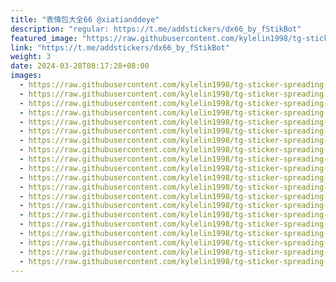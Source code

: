 ```yaml
---
title: "表情包大全66 @xiatianddeye"
description: "regular: https://t.me/addstickers/dx66_by_fStikBot"
featured_image: "https://raw.githubusercontent.com/kylelin1998/tg-sticker-spreading-worldwide-images/main/img/1b9b349e-75f4-421f-9021-aaab562e935a.jpg"
link: "https://t.me/addstickers/dx66_by_fStikBot"
weight: 3
date: 2024-03-28T08:17:28+08:00
images:
  - https://raw.githubusercontent.com/kylelin1998/tg-sticker-spreading-worldwide-images/main/img/1b9b349e-75f4-421f-9021-aaab562e935a.jpg
  - https://raw.githubusercontent.com/kylelin1998/tg-sticker-spreading-worldwide-images/main/img/3cbd2f5d-6c7d-41eb-afb2-70c26159f7a9.jpg
  - https://raw.githubusercontent.com/kylelin1998/tg-sticker-spreading-worldwide-images/main/img/7463df67-388d-4c4a-a479-c340790e52b8.jpg
  - https://raw.githubusercontent.com/kylelin1998/tg-sticker-spreading-worldwide-images/main/img/75cf3b4e-33c0-4b11-80b5-d8a5da47dc45.jpg
  - https://raw.githubusercontent.com/kylelin1998/tg-sticker-spreading-worldwide-images/main/img/ad5740fa-c390-4523-9876-5a506a1db8fd.jpg
  - https://raw.githubusercontent.com/kylelin1998/tg-sticker-spreading-worldwide-images/main/img/24645643-4f0f-4199-8d53-803e58d828c5.jpg
  - https://raw.githubusercontent.com/kylelin1998/tg-sticker-spreading-worldwide-images/main/img/7fe39104-ce31-4271-98a3-b0cb11f71210.jpg
  - https://raw.githubusercontent.com/kylelin1998/tg-sticker-spreading-worldwide-images/main/img/e73782f1-192d-4226-873a-b0cf7fd7ad2e.jpg
  - https://raw.githubusercontent.com/kylelin1998/tg-sticker-spreading-worldwide-images/main/img/28b9f735-b2c6-4cc9-ae60-11755e415f15.jpg
  - https://raw.githubusercontent.com/kylelin1998/tg-sticker-spreading-worldwide-images/main/img/364377fa-9c4b-43d4-ac86-4e7874741446.jpg
  - https://raw.githubusercontent.com/kylelin1998/tg-sticker-spreading-worldwide-images/main/img/b04c2822-8ac8-4488-bdd7-c3c890e34deb.jpg
  - https://raw.githubusercontent.com/kylelin1998/tg-sticker-spreading-worldwide-images/main/img/a8715240-be59-497e-a4c9-daeef6ab5714.jpg
  - https://raw.githubusercontent.com/kylelin1998/tg-sticker-spreading-worldwide-images/main/img/b7b490cc-44fc-43ab-b09e-25d8597bc266.jpg
  - https://raw.githubusercontent.com/kylelin1998/tg-sticker-spreading-worldwide-images/main/img/977248d4-c23e-42b6-a90e-a2ce81793c79.jpg
  - https://raw.githubusercontent.com/kylelin1998/tg-sticker-spreading-worldwide-images/main/img/4f761283-24fc-4ada-b5d5-62805e3d6d7e.jpg
  - https://raw.githubusercontent.com/kylelin1998/tg-sticker-spreading-worldwide-images/main/img/6698bb06-bba9-4f0a-a64f-c58c6a861f4e.jpg
  - https://raw.githubusercontent.com/kylelin1998/tg-sticker-spreading-worldwide-images/main/img/2cc59eaa-4cc2-46f1-91f3-ef70c9bd0b34.jpg
  - https://raw.githubusercontent.com/kylelin1998/tg-sticker-spreading-worldwide-images/main/img/cbb890cd-18dd-415d-8be0-5f911c9fd026.jpg
  - https://raw.githubusercontent.com/kylelin1998/tg-sticker-spreading-worldwide-images/main/img/22e205d0-968b-486a-9d0d-fdaca7a27ed4.jpg
  - https://raw.githubusercontent.com/kylelin1998/tg-sticker-spreading-worldwide-images/main/img/e832b823-3795-464e-a6f1-ad57a33eb866.jpg
---
```

